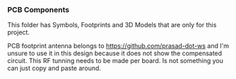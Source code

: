 ### PCB Components

This folder has Symbols, Footprints and 3D Models that are only for this project.

PCB footprint antenna belongs to https://github.com/prasad-dot-ws
and I'm unsure to use it in this design because it does not show the compensated circuit.
This RF tunning needs to be made per board. Is not something you can just copy and paste around.
